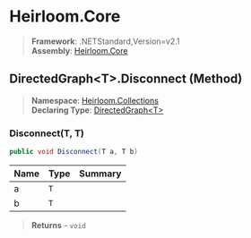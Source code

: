 # Heirloom.Core

> **Framework**: .NETStandard,Version=v2.1  
> **Assembly**: [Heirloom.Core][0]

## DirectedGraph\<T>.Disconnect (Method)

> **Namespace**: [Heirloom.Collections][0]  
> **Declaring Type**: [DirectedGraph\<T>][1]

### Disconnect(T, T)

```cs
public void Disconnect(T a, T b)
```

| Name | Type | Summary |
|------|------|---------|
| a    | `T`  |         |
| b    | `T`  |         |

> **Returns** - `void`

[0]: ../../../Heirloom.Core.md
[1]: ../DirectedGraph[T].md
